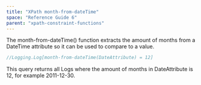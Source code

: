 ```yaml
---
title: "XPath month-from-dateTime"
space: "Reference Guide 6"
parent: "xpath-constraint-functions"
---
```



The month-from-dateTime() function extracts the amount of months from a DateTime attribute so it can be used to compare to a value.

```java
//Logging.Log[month-from-dateTime(DateAttribute) = 12]
```

This query returns all Logs where the amount of months in DateAttribute is 12, for example 2011-12-30.
